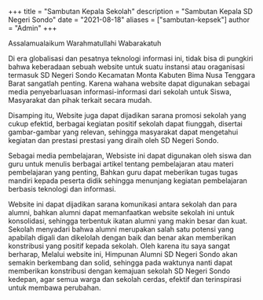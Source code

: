 +++
title = "Sambutan Kepala Sekolah"
description = "Sambutan Kepala SD Negeri Sondo"
date = "2021-08-18"
aliases = ["sambutan-kepsek"]
author = "Admin"
+++

Assalamualaikum Warahmatullahi Wabarakatuh

Di era globalisasi dan pesatnya teknologi informasi ini, tidak bisa di pungkiri bahwa keberadaan sebuah website untuk suatu instansi atau oraganisasi termasuk SD Negeri Sondo Kecamatan Monta Kabuten Bima Nusa Tenggara Barat sangatlah penting. Karena wahana website dapat digunakan sebagai media penyebarluasan informasi-informasi dari sekolah untuk Siswa, Masyarakat dan pihak terkait secara mudah.

Disamping itu, Website juga dapat dijadikan sarana promosi sekolah yang cukup efektid, berbagai kegiatan positif sekolah dapat fiunggah, disertai gambar-gambar yang relevan, sehingga masyarakat dapat mengetahui kegiatan dan prestasi prestasi yang diraih oleh SD Negeri Sondo.

Sebagai media pembelajaran, Websiste ini dapat digunakan oleh siswa dan guru untuk menulis berbagai artikel tentang pembelajaran atau materi pembelajaran yang penting, Bahkan guru dapat meberikan tugas tugas mandiri kepada peserta didik sehingga menunjang kegiatan pembelajaran berbasis teknologi dan informasi.

Website ini dapat dijadikan sarana komunikasi antara sekolah dan para alumni, bahkan alumni dapat memanfaatkan website sekolah ini untuk konsolidasi, sehingga terbentuk ikatan alumni yang makin besar dan kuat. Sekolah menyadari bahwa alumni merupakan salah satu potensi yang apabilah digali dan dikelolah dengan baik dan benar akan memberikan konstribusi yang positif kepada sekolah. Oleh karena itu saya sangat berharap, Melalui website ini, Himpunan Alumni SD Negeri Sondo akan semakin berkembang dan solid, sehingga pada waktunya nanti dapat memberikan konstribusi dengan kemajuan sekolah SD Negeri Sondo kedepan, agar semua warga dan sekolah cerdas, efektif dan terinspirasi untuk membawa perubahan.